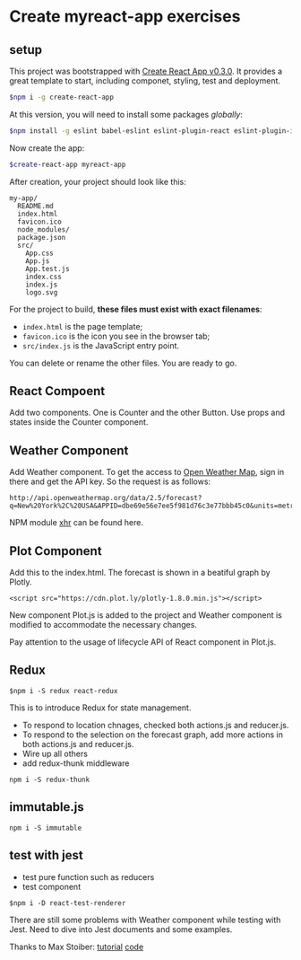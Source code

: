 # Create myreact-app exercises 

## setup
This project was bootstrapped with [Create React App v0.3.0](https://github.com/facebookincubator/create-react-app). It provides a great template to start, including componet, styling, test and deployment.

```bash
$npm i -g create-react-app
```

At this version, you will need to install some packages *globally*:

```bash
$npm install -g eslint babel-eslint eslint-plugin-react eslint-plugin-import eslint-plugin-jsx-a11y eslint-plugin-flowtype
```

Now create the app:

```bash
$create-react-app myreact-app
```

After creation, your project should look like this:

```
my-app/
  README.md
  index.html
  favicon.ico
  node_modules/
  package.json
  src/
    App.css
    App.js
    App.test.js
    index.css
    index.js
    logo.svg
```

For the project to build, **these files must exist with exact filenames**:

* `index.html` is the page template;
* `favicon.ico` is the icon you see in the browser tab;
* `src/index.js` is the JavaScript entry point.

You can delete or rename the other files. You are ready to go.

## React Compoent

Add two components. One is Counter and the other Button.
Use props and states inside the Counter component.

## Weather Component
Add Weather component.
To get the access to [Open Weather Map](http://openweathermap.org/API), sign in there and get the API key.
So the request is as follows:
```
http://api.openweathermap.org/data/2.5/forecast?
q=New%20York%2C%20USA&APPID=dbe69e56e7ee5f981d76c3e77bbb45c0&units=metric
```

NPM module [xhr](https://github.com/Raynos/xhr) can be found here.

## Plot Component
Add this to the index.html. The forecast is shown in a beatiful graph by Plotly.

```
<script src="https://cdn.plot.ly/plotly-1.8.0.min.js"></script>
```
New component Plot.js is added to the project and Weather component is modified to accommodate the necessary changes.

Pay attention to the usage of lifecycle API of React component in Plot.js.

## Redux
```
$npm i -S redux react-redux
```
This is to introduce Redux for state management. 
* To respond to location chnages, checked both actions.js and reducer.js.
* To respond to the selection on the forecast graph, add more actions in both actions.js and reducer.js.
* Wire up all others
* add redux-thunk middleware
```
npm i -S redux-thunk
```

## immutable.js
```
npm i -S immutable
```

## test with jest
* test pure function such as reducers
* test component
```
$npm i -D react-test-renderer
```
There are still some problems with Weather component while testing with Jest. Need to dive into Jest documents and some examples.

Thanks to Max Stoiber: 
[tutorial](http://academy.plot.ly/react/)
[code](https://github.com/plotly/academy/tree/gh-pages/weather-app)

